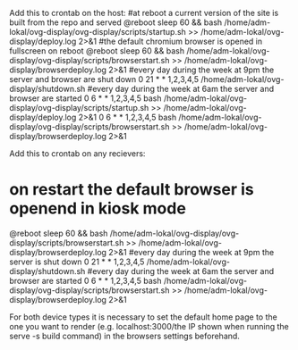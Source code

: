 Add this to crontab on the host:
#at reboot a current version of the site is built from the repo and served
@reboot sleep 60 && bash  /home/adm-lokal/ovg-display/ovg-display/scripts/startup.sh >> /home/adm-lokal/ovg-display/deploy.log 2>&1
#the default chromium browser is opened in fullscreen on reboot
@reboot sleep 60 && bash  /home/adm-lokal/ovg-display/ovg-display/scripts/browserstart.sh >> /home/adm-lokal/ovg-display/browserdeploy.log 2>&1
#every day during the week at 9pm the server and browser are shut down
0 21 * * 1,2,3,4,5 /home/adm-lokal/ovg-display/shutdown.sh
#every day during the week at 6am the server and browser are started
0 6 * * 1,2,3,4,5 bash  /home/adm-lokal/ovg-display/ovg-display/scripts/startup.sh >> /home/adm-lokal/ovg-display/deploy.log 2>&1
0 6 * * 1,2,3,4,5 bash  /home/adm-lokal/ovg-display/ovg-display/scripts/browserstart.sh >> /home/adm-lokal/ovg-display/browserdeploy.log 2>&1


Add this to crontab on any recievers:
# on restart the default browser is openend in kiosk mode
@reboot sleep 60 && bash  /home/adm-lokal/ovg-display/ovg-display/scripts/browserstart.sh >> /home/adm-lokal/ovg-display/browserdeploy.log 2>&1
#every day during the week at 9pm the server is shut down
0 21 * * 1,2,3,4,5 /home/adm-lokal/ovg-display/shutdown.sh
#every day during the week at 6am the server and browser are started
0 6 * * 1,2,3,4,5 bash  /home/adm-lokal/ovg-display/ovg-display/scripts/browserstart.sh >> /home/adm-lokal/ovg-display/browserdeploy.log 2>&1


For both device types it is necessary to set the default home page to the one you want to render (e.g. localhost:3000/the IP shown when running the serve -s build command) in the browsers settings beforehand.
